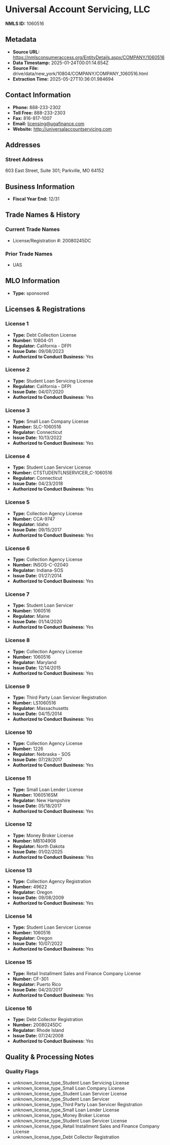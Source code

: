 # Universal Account Servicing, LLC

**NMLS ID:** 1060516

## Metadata
- **Source URL:** https://nmlsconsumeraccess.org/EntityDetails.aspx/COMPANY/1060516
- **Data Timestamp:** 2025-01-24T00:01:14.654Z
- **Source File:** drive/data/new_york/10804/COMPANY/COMPANY_1060516.html
- **Extraction Time:** 2025-05-27T10:36:01.984694

## Contact Information
- **Phone:** 888-233-2302
- **Toll Free:** 888-233-2303
- **Fax:** 816-817-1007
- **Email:** licensing@ugafinance.com
- **Website:** http://universalaccountservicing.com

## Addresses
### Street Address
603 East Street, Suite 301; Parkville, MO 64152

## Business Information
- **Fiscal Year End:** 12/31

## Trade Names & History
### Current Trade Names
- License/Registration #: 20080245DC

### Prior Trade Names
- UAS

## MLO Information
- **Type:** sponsored

## Licenses & Registrations

### License 1
- **Type:** Debt Collection License
- **Number:** 10804-01
- **Regulator:** California - DFPI
- **Issue Date:** 09/08/2023
- **Authorized to Conduct Business:** Yes

### License 2
- **Type:** Student Loan Servicing License
- **Regulator:** California - DFPI
- **Issue Date:** 04/07/2020
- **Authorized to Conduct Business:** Yes

### License 3
- **Type:** Small Loan Company License
- **Number:** SLC-1060516
- **Regulator:** Connecticut
- **Issue Date:** 10/13/2022
- **Authorized to Conduct Business:** Yes

### License 4
- **Type:** Student Loan Servicer License
- **Number:** CTSTUDENTLNSERVICER_C-1060516
- **Regulator:** Connecticut
- **Issue Date:** 04/23/2018
- **Authorized to Conduct Business:** Yes

### License 5
- **Type:** Collection Agency License
- **Number:** CCA-9747
- **Regulator:** Idaho
- **Issue Date:** 09/15/2017
- **Authorized to Conduct Business:** Yes

### License 6
- **Type:** Collection Agency License
- **Number:** INSOS-C-02040
- **Regulator:** Indiana-SOS
- **Issue Date:** 01/27/2014
- **Authorized to Conduct Business:** Yes

### License 7
- **Type:** Student Loan Servicer
- **Number:** 1060516
- **Regulator:** Maine
- **Issue Date:** 01/14/2020
- **Authorized to Conduct Business:** Yes

### License 8
- **Type:** Collection Agency License
- **Number:** 1060516
- **Regulator:** Maryland
- **Issue Date:** 12/14/2015
- **Authorized to Conduct Business:** Yes

### License 9
- **Type:** Third Party Loan Servicer Registration
- **Number:** LS1060516
- **Regulator:** Massachusetts
- **Issue Date:** 04/15/2014
- **Authorized to Conduct Business:** Yes

### License 10
- **Type:** Collection Agency License
- **Number:** 1226
- **Regulator:** Nebraska - SOS
- **Issue Date:** 07/28/2017
- **Authorized to Conduct Business:** Yes

### License 11
- **Type:** Small Loan Lender License
- **Number:** 1060516SM
- **Regulator:** New Hampshire
- **Issue Date:** 05/18/2017
- **Authorized to Conduct Business:** Yes

### License 12
- **Type:** Money Broker License
- **Number:** MB104908
- **Regulator:** North Dakota
- **Issue Date:** 01/02/2025
- **Authorized to Conduct Business:** Yes

### License 13
- **Type:** Collection Agency Registration
- **Number:** 49622
- **Regulator:** Oregon
- **Issue Date:** 09/08/2009
- **Authorized to Conduct Business:** Yes

### License 14
- **Type:** Student Loan Servicer License
- **Number:** 1060516
- **Regulator:** Oregon
- **Issue Date:** 10/07/2022
- **Authorized to Conduct Business:** Yes

### License 15
- **Type:** Retail Installment Sales and Finance Company License
- **Number:** CF-301
- **Regulator:** Puerto Rico
- **Issue Date:** 04/20/2017
- **Authorized to Conduct Business:** Yes

### License 16
- **Type:** Debt Collector Registration
- **Number:** 20080245DC
- **Regulator:** Rhode Island
- **Issue Date:** 07/24/2008
- **Authorized to Conduct Business:** Yes

## Quality & Processing Notes
### Quality Flags
- unknown_license_type_Student Loan Servicing License
- unknown_license_type_Small Loan Company License
- unknown_license_type_Student Loan Servicer License
- unknown_license_type_Student Loan Servicer
- unknown_license_type_Third Party Loan Servicer Registration
- unknown_license_type_Small Loan Lender License
- unknown_license_type_Money Broker License
- unknown_license_type_Student Loan Servicer License
- unknown_license_type_Retail Installment Sales and Finance Company License
- unknown_license_type_Debt Collector Registration
